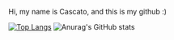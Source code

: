 Hi, my name is Cascato, and this is my github :)

[![Top Langs](https://github-readme-stats.vercel.app/api/top-langs/?username=Cascato&layout=donut)](https://github.com/Cascato/github-readme-stats)
![Anurag's GitHub stats](https://github-readme-stats.vercel.app/api?username=Cascato&show_icons=true&theme=dracula)

